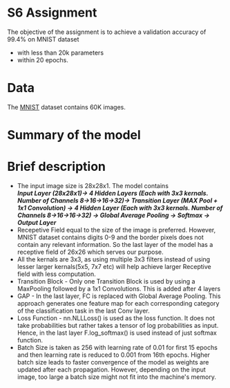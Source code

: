 # S6 Assignment

The objective of the assignment is to achieve a validation accuracy of 99.4% on MNIST dataset
-  with less than 20k parameters 
-  within 20 epochs.

# Data
The [MNIST](http://yann.lecun.com/exdb/mnist/) dataset contains 60K images. 

# Summary of the model
# Brief description
-  The input image size is 28x28x1. The model contains              
  _**Input Layer (28x28x1)-> 4 Hidden Layers (Each with 3x3 kernals. Number of Channels 8->16->16->32)-> Transition Layer (MAX Pool + 1x1 Convolution) -> 4 Hidden Layer (Each with 3x3 kernals. Number of Channels 8->16->16->32) -> Global Average Pooling -> Softmax -> Output Layer**_
-  Recepetive Field equal to the size of the image is preferred. However, MNIST dataset contains digits 0-9 and the border pixels does not contain any relevant information. So the last layer of the model has a receptive field of 26x26 which serves our purpose.  
-  All the kernals are 3x3, as using multiple 3x3 filters instead of using lesser larger kernals(5x5, 7x7 etc) will help achieve larger Receptive field with less computation. 
-  Transition Block - Only one Transition Block is used by using a MaxPooling followed by a 1x1 Convolutions. This is added after 4 layers
-  GAP - In the last layer, FC is replaced with Global Average Pooling. This approach generates one feature map for each corresponding category of the classification task in the last Conv layer.
-  Loss Function - nn.NLLLoss() is used as the loss function. It does not take probabilities but rather takes a tensor of log probabilities as input. Hence, in the last layer F.log_softmax() is used instead of just softmax function.
- Batch Size is taken as 256 with learning rate of 0.01 for first 15 epochs and then learning rate is reduced to 0.001 from 16th epochs. Higher batch size leads to faster convergence of the model as weights are updated after each propagation. However, depending on the input image, too large a batch size might not fit into the machine's memory.
